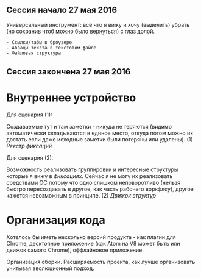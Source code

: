 Сессия 
начало 27 мая 2016
------------------

Универсальный инструмент: всё что я вижу и хочу (выделить) убрать (но сохранив чтоб можно было вернуться) с глаз долой. 

    - Ссылки/табы в броузере
    - Абзацы текста в текстовом файле
    - Файловая структура







Сессия
закончена 27 мая 2016
---------------------

# Внутреннее устройство

Для сценария (1): 

Создаваемые тут и там заметки - никуда не теряются (видимо автоматически складываются в единое место, откуда потом можно их достать если даже исходные заметки были потеряны или удалены). (1) *Реестр фиксаций* 

Для сценария (2):

Возможность реализовать группировки и интересные структуры которые я вижу в *фиксациях*. Сейчас я не могу их реализовать средствами ОС потому что одно слишком неповоротливо (нельзя быстро пересоздавать в другое, как часть рабочего воркфлоу), другое кажется невозможным в принципе. (2) *Движок структур*


# Организация кода

Хотелось бы иметь несколько версий продукта - как плагин для Chrome, десктопное приложение (как Atom на V8 может быть или движок самого Chrome), оффлайновое приложение.

Организация сборки. Расширяемость проекта, как лучше организовать учитывая эволюционный подход.





